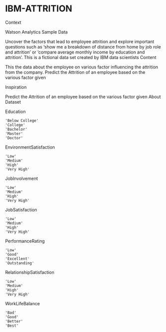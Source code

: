 # IBM-ATTRITION
Context

Watson Analytics Sample Data

Uncover the factors that lead to employee attrition and explore important questions such as ‘show me a breakdown of distance from home by job role and attrition’ or ‘compare average monthly income by education and attrition’. This is a fictional data set created by IBM data scientists
Content

This the data about the employee on various factor influencing the attrition from the company.
Predict the Attrition of an employee based on the various factor given

Inspiration

Predict the Attrition of an employee based on the various factor given
About Dataset

Education

    'Below College'
    'College'
    'Bachelor'
    'Master'
    'Doctor'

EnvironmentSatisfaction

    'Low'
    'Medium'
    'High'
    'Very High'

JobInvolvement

    'Low'
    'Medium'
    'High'
    'Very High'

JobSatisfaction

    'Low'
    'Medium'
    'High'
    'Very High'

PerformanceRating

    'Low'
    'Good'
    'Excellent'
    'Outstanding'

RelationshipSatisfaction

    'Low'
    'Medium'
    'High'
    'Very High'

WorkLifeBalance

    'Bad'
    'Good'
    'Better'
    'Best'
